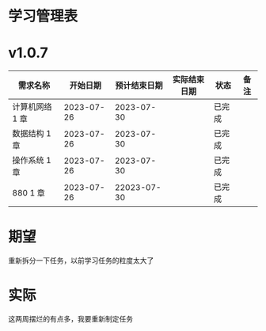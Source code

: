 # 学习管理表

# v1.0.7

| 需求名称        | 开始日期   | 预计结束日期 | 实际结束日期 | 状态   | 备注 |
| --------------- | ---------- | ------------ | ------------ | ------ | ---- |
| 计算机网络 1 章 | 2023-07-26 | 2023-07-30   |              | 已完成 |      |
| 数据结构 1 章   | 2023-07-26 | 2023-07-30   |              | 已完成 |      |
| 操作系统 1 章   | 2023-07-26 | 2023-07-30   |              | 已完成 |      |
| 880 1 章        | 2023-07-26 | 22023-07-30  |              | 已完成 |      |

# 期望

重新拆分一下任务，以前学习任务的粒度太大了

# 实际

这两周摆烂的有点多，我要重新制定任务
